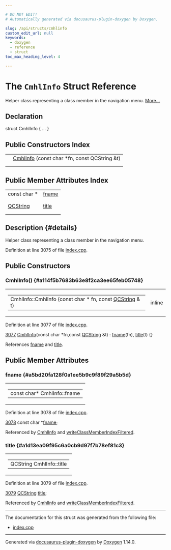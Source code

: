 ```yaml
---

# DO NOT EDIT!
# Automatically generated via docusaurus-plugin-doxygen by Doxygen.

slug: /api/structs/cmhlinfo
custom_edit_url: null
keywords:
  - doxygen
  - reference
  - struct
toc_max_heading_level: 4

---
```


<div class="doxyPage">

# The `CmhlInfo` Struct Reference

Helper class representing a class member in the navigation menu. <a href="#details">More...</a>

## Declaration

<div class="doxyDeclaration">
struct CmhlInfo { ... }
</div>

## Public Constructors Index

<table class="doxyMembersIndex">

<tr class="doxyMemberIndexItem">
<td class="doxyMemberIndexItemType" align="left" valign="top"></td>
<td class="doxyMemberIndexItemName" align="left" valign="top"><a href="#a114f5b7683b63e8f2ca3ee65feb05748">CmhlInfo</a> (const char *fn, const QCString &amp;t)</td>
</tr>
<tr class="doxyMemberIndexDescription">
<td class="doxyMemberIndexDescriptionLeft"></td>
<td class="doxyMemberIndexDescriptionRight">
</td>
</tr>
<tr class="doxyMemberIndexSeparator">
<td class="doxyMemberIndexSeparator" colspan="2"></td>
</tr>

</table>

## Public Member Attributes Index

<table class="doxyMembersIndex">

<tr class="doxyMemberIndexItem">
<td class="doxyMemberIndexItemType" align="left" valign="top">const char *</td>
<td class="doxyMemberIndexItemName" align="left" valign="top"><a href="#a5bd20fa128f0a1ee5b9c9f89f29a5b5d">fname</a></td>
</tr>
<tr class="doxyMemberIndexDescription">
<td class="doxyMemberIndexDescriptionLeft"></td>
<td class="doxyMemberIndexDescriptionRight">
</td>
</tr>
<tr class="doxyMemberIndexSeparator">
<td class="doxyMemberIndexSeparator" colspan="2"></td>
</tr>

<tr class="doxyMemberIndexItem">
<td class="doxyMemberIndexItemType" align="left" valign="top"><a href="/web-doxygen/docs/api/classes/qcstring">QCString</a></td>
<td class="doxyMemberIndexItemName" align="left" valign="top"><a href="#a1d13ea09f95c6a0cb9d97f7b78ef81c3">title</a></td>
</tr>
<tr class="doxyMemberIndexDescription">
<td class="doxyMemberIndexDescriptionLeft"></td>
<td class="doxyMemberIndexDescriptionRight">
</td>
</tr>
<tr class="doxyMemberIndexSeparator">
<td class="doxyMemberIndexSeparator" colspan="2"></td>
</tr>

</table>

## Description {#details}

Helper class representing a class member in the navigation menu.

Definition at line 3075 of file <a href="/web-doxygen/docs/api/files/src/index-cpp">index.cpp</a>.

<div class="doxySectionDef">

## Public Constructors

### CmhlInfo() {#a114f5b7683b63e8f2ca3ee65feb05748}

<div class="doxyMemberItem">
<div class="doxyMemberProto">
<table class="doxyMemberLabels">
<tr class="doxyMemberLabels">
<td class="doxyMemberLabelsLeft">
<table class="doxyMemberName">
<tr>
<td class="doxyMemberName">CmhlInfo::CmhlInfo (const char * fn, const <a href="/web-doxygen/docs/api/classes/qcstring">QCString</a> &amp; t)</td>
</tr>
</table>
</td>
<td class="doxyMemberLabelsRight">
<span class="doxyMemberLabels">
<span class="doxyMemberLabel inline">inline</span>
</span>
</td>
</tr>
</table>
</div>
<div class="doxyMemberDoc">



Definition at line 3077 of file <a href="/web-doxygen/docs/api/files/src/index-cpp">index.cpp</a>.

<div class="doxyProgramListing">

<div class="doxyCodeLine"><span class="doxyLineNumber"><a href="#a114f5b7683b63e8f2ca3ee65feb05748">3077</a></span><span class="doxyLineContent"><span class="doxyHighlight">  <a href="#a114f5b7683b63e8f2ca3ee65feb05748">CmhlInfo</a>(</span><span class="doxyHighlightKeyword">const</span><span class="doxyHighlight"> </span><span class="doxyHighlightKeywordType">char</span><span class="doxyHighlight"> *fn,</span><span class="doxyHighlightKeyword">const</span><span class="doxyHighlight"> <a href="/web-doxygen/docs/api/classes/qcstring">QCString</a> &amp;t) : <a href="#a5bd20fa128f0a1ee5b9c9f89f29a5b5d">fname</a>(fn), <a href="#a1d13ea09f95c6a0cb9d97f7b78ef81c3">title</a>(t) {}</span></span></div>

</div>


References <a href="#a5bd20fa128f0a1ee5b9c9f89f29a5b5d">fname</a> and <a href="#a1d13ea09f95c6a0cb9d97f7b78ef81c3">title</a>.
</div>
</div>

</div>

<div class="doxySectionDef">

## Public Member Attributes

### fname {#a5bd20fa128f0a1ee5b9c9f89f29a5b5d}

<div class="doxyMemberItem">
<div class="doxyMemberProto">
<table class="doxyMemberLabels">
<tr class="doxyMemberLabels">
<td class="doxyMemberLabelsLeft">
<table class="doxyMemberName">
<tr>
<td class="doxyMemberName">const char* CmhlInfo::fname</td>
</tr>
</table>
</td>
</tr>
</table>
</div>
<div class="doxyMemberDoc">



Definition at line 3078 of file <a href="/web-doxygen/docs/api/files/src/index-cpp">index.cpp</a>.

<div class="doxyProgramListing">

<div class="doxyCodeLine"><span class="doxyLineNumber"><a href="#a5bd20fa128f0a1ee5b9c9f89f29a5b5d">3078</a></span><span class="doxyLineContent"><span class="doxyHighlight">  </span><span class="doxyHighlightKeyword">const</span><span class="doxyHighlight"> </span><span class="doxyHighlightKeywordType">char</span><span class="doxyHighlight"> *<a href="#a5bd20fa128f0a1ee5b9c9f89f29a5b5d">fname</a>;</span></span></div>

</div>


Referenced by <a href="#a114f5b7683b63e8f2ca3ee65feb05748">CmhlInfo</a> and <a href="/web-doxygen/docs/api/files/src/index-cpp/#a2e8df3451e4caa059509cd97ad102188">writeClassMemberIndexFiltered</a>.
</div>
</div>

### title {#a1d13ea09f95c6a0cb9d97f7b78ef81c3}

<div class="doxyMemberItem">
<div class="doxyMemberProto">
<table class="doxyMemberLabels">
<tr class="doxyMemberLabels">
<td class="doxyMemberLabelsLeft">
<table class="doxyMemberName">
<tr>
<td class="doxyMemberName">QCString CmhlInfo::title</td>
</tr>
</table>
</td>
</tr>
</table>
</div>
<div class="doxyMemberDoc">



Definition at line 3079 of file <a href="/web-doxygen/docs/api/files/src/index-cpp">index.cpp</a>.

<div class="doxyProgramListing">

<div class="doxyCodeLine"><span class="doxyLineNumber"><a href="#a1d13ea09f95c6a0cb9d97f7b78ef81c3">3079</a></span><span class="doxyLineContent"><span class="doxyHighlight">  <a href="/web-doxygen/docs/api/classes/qcstring">QCString</a> <a href="#a1d13ea09f95c6a0cb9d97f7b78ef81c3">title</a>;</span></span></div>

</div>


Referenced by <a href="#a114f5b7683b63e8f2ca3ee65feb05748">CmhlInfo</a> and <a href="/web-doxygen/docs/api/files/src/index-cpp/#a2e8df3451e4caa059509cd97ad102188">writeClassMemberIndexFiltered</a>.
</div>
</div>

</div>

<hr/>

The documentation for this struct was generated from the following file:

<ul>
<li><a href="/web-doxygen/docs/api/files/src/index-cpp">index.cpp</a></li>
</ul>

<hr/>

<p class="doxyGeneratedBy">Generated via <a href="https://github.com/xpack/docusaurus-plugin-doxygen">docusaurus-plugin-doxygen</a> by <a href="https://www.doxygen.nl">Doxygen</a> 1.14.0.</p>

</div>

